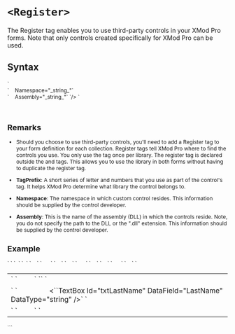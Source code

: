 # `<Register>`





The Register tag enables you to use third-party controls in your XMod Pro forms. Note that only controls created specifically for XMod Pro can be used.



## Syntax

<div style="font-size: 9pt;">`<Register`  
`    TagPrefix="_string_"`</div>

<div style="font-size: 9pt;">`    Namespace="_string_"`</div>

<div style="font-size: 9pt;">`    Assembly="_string_"`  
`/> `</div>

 

## Remarks

*   Should you choose to use third-party controls, you'll need to add a Register tag to your form definition for each collection. Register tags tell XMod Pro where to find the controls you use. You only use the tag once per library. The register tag is declared outside the <span style="font-family: monospace;"><AddForm></span> and <span style="font-family: monospace;"><EditForm></span> tags. This allows you to use the library in both forms without having to duplicate the register tag.  

*   **TagPrefix**: A short series of letter and numbers that you use as part of the control's tag. It helps XMod Pro determine what library the control belongs to.  

*   **Namespace**: The namespace in which custom control resides. This information should be supplied by the control developer.  

*   **Assembly**: This is the name of the assembly (DLL) in which the controls reside. Note, you do not specify the path to the DLL or the ".dll" extension. This information should be supplied by the control developer.



## Example

<div>`<span style="color: #ff0000;"><Register TagPrefix="ctb" Namespace="Acme.CoolTools.TextTools" Assembly="Acme.CoolTools" /></span>  
<AddForm>`  
`  <SubmitCommand CommandText="INSERT INTO Users(FirstName, LastName) VALUES(@FirstName, @LastName)" />`  
`  <table>`  
`    <tr>`  
`      <td>`  
`         <Label For="txtFirstName" Text="First Name" />`  
`<span style="color: #ff0000;"><ctb:CoolTextBox id="txtFirstName" makeitcool="true" datafield="FirstName" datatype="string" /></span>`  
`       </td>`  
`    </tr>`  
`    <tr>`  
`      <td>`  
`        <Label For="txtLastName" Text="Last Name" />  
        <``TextBox Id="txtLastName" DataField="LastName" DataType="string" />`  
`      </td>`  
`    </tr>`  
`    <tr>`  
`      <td colspan="2">`  
`        <AddButton Yext="Add"/> <CancelButton Text="Cancel"/>`  
`      </td>`  
`    </tr>`  
`  </table>  
``</AddForm>`</div>

